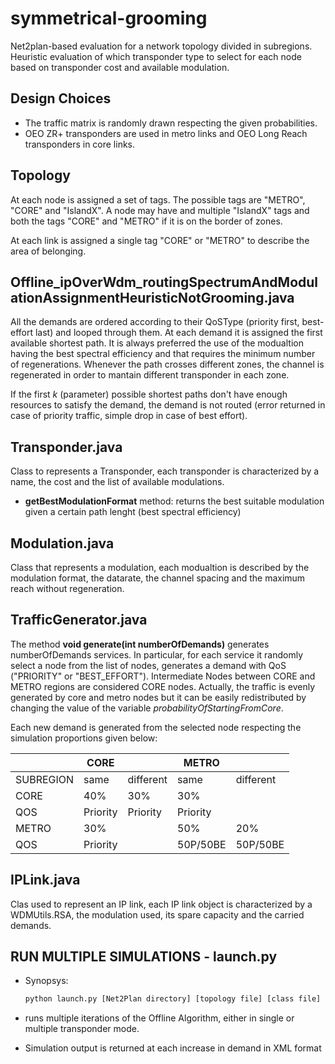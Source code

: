 # symmetrical-grooming

Net2plan-based evaluation for a network topology divided in subregions. Heuristic evaluation of which transponder type to select for each node based on transponder cost and available modulation.


## Design Choices

- The traffic matrix is randomly drawn respecting the given probabilities.
- OEO ZR+ transponders are used in metro links and OEO Long Reach transponders in core links.


## Topology
At each node is assigned a set of tags. The possible tags are "METRO", "CORE" and "IslandX". A node may have and multiple "IslandX" tags and both the tags "CORE" and "METRO" if it is on the border of zones.

At each link is assigned a single tag "CORE" or "METRO" to describe the area of belonging.


## Offline\_ipOverWdm\_routingSpectrumAndModulationAssignmentHeuristicNotGrooming.java

All the demands are ordered according to their QoSType (priority first, best-effort last) and looped through them.
At each demand it is assigned the first available shortest path. It is always preferred the use of the modualtion having the best spectral efficiency and that requires the minimum number of regenerations.
Whenever the path crosses different zones, the channel is regenerated in order to mantain different transponder in each zone.

If the first *k* (parameter) possible shortest paths don't have enough resources to satisfy the demand, the demand is not routed (error returned in case of priority traffic, simple drop in case of best effort).


## Transponder.java

Class to represents a Transponder, each transponder is characterized by a name, the cost and the list of available modulations.

* **getBestModulationFormat** method: returns the best suitable modulation given a certain path lenght (best spectral efficiency)

## Modulation.java

Class that represents a modulation, each modualtion is described by the modulation format, the datarate, the channel spacing and the maximum reach without regeneration.

## TrafficGenerator.java

The method **void generate(int numberOfDemands)** generates numberOfDemands services. In particular, for each service it randomly select a node from the list of nodes, generates a demand with QoS ("PRIORITY" or "BEST_EFFORT"). Intermediate Nodes between CORE and METRO regions are considered CORE nodes. Actually, the traffic is evenly generated by core and metro nodes but it can be easily redistributed by changing the value of the variable *probabilityOfStartingFromCore*.

Each new demand is generated from the selected node respecting the simulation proportions given below:

|           | CORE     |           | METRO    |           |
| --------- | -------- | --------- | -------- | --------- |
| SUBREGION | same     | different | same     | different |
| CORE      | 40%      | 30%       | 30%      |           |
| QOS       | Priority | Priority  | Priority |           |
| METRO     | 30%      |           | 50%      | 20%       |
| QOS       | Priority |           | 50P/50BE | 50P/50BE  |


## IPLink.java

Clas used to represent an IP link, each IP link object is characterized by a WDMUtils.RSA, the modulation used, its spare capacity and the carried demands.

## RUN MULTIPLE SIMULATIONS - launch.py

* Synopsys: 

  ```bash
  python launch.py [Net2Plan directory] [topology file] [class file] [sart °of demands] [demand increment] [% of traffic generated by CORE nodes] [bool: singlestransponder] [° of iterations per demand] [output file]
  ```

* runs multiple iterations of the Offline Algorithm, either in single or multiple transponder mode.

* Simulation output is returned at each increase in demand in XML format 
